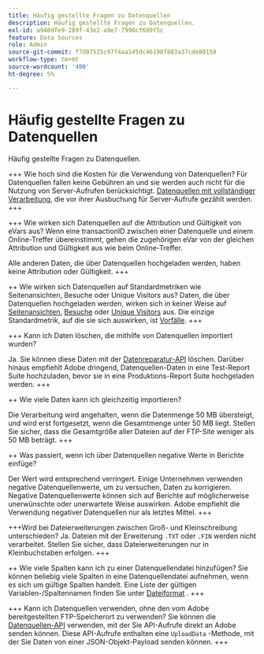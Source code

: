 ```yaml
---
title: Häufig gestellte Fragen zu Datenquellen
description: Häufig gestellte Fragen zu Datenquellen.
exl-id: a948dfe9-289f-43e2-a9e7-7990cf609f5c
feature: Data Sources
role: Admin
source-git-commit: f7d07525c97f4aa145dc46198f883a37cde80158
workflow-type: tm+mt
source-wordcount: '400'
ht-degree: 5%

---
```


# Häufig gestellte Fragen zu Datenquellen

Häufig gestellte Fragen zu Datenquellen.

+++ Wie hoch sind die Kosten für die Verwendung von Datenquellen?
Für Datenquellen fallen keine Gebühren an und sie werden auch nicht für die Nutzung von Server-Aufrufen berücksichtigt. [Datenquellen mit vollständiger Verarbeitung](full-processing-eol.md), die vor ihrer Ausbuchung für Server-Aufrufe gezählt werden.
+++

+++ Wie wirken sich Datenquellen auf die Attribution und Gültigkeit von eVars aus?
Wenn eine transactionID zwischen einer Datenquelle und einem Online-Treffer übereinstimmt, gehen die zugehörigen eVar von der gleichen Attribution und Gültigkeit aus wie beim Online-Treffer.

Alle anderen Daten, die über Datenquellen hochgeladen werden, haben keine Attribution oder Gültigkeit.
+++

++ Wie wirken sich Datenquellen auf Standardmetriken wie Seitenansichten, Besuche oder Unique Visitors aus?
Daten, die über Datenquellen hochgeladen werden, wirken sich in keiner Weise auf [Seitenansichten](/help/components/metrics/page-views.md), [Besuche](/help/components/metrics/visits.md) oder [Unique Visitors](/help/components/metrics/unique-visitors.md) aus. Die einzige Standardmetrik, auf die sie sich auswirken, ist [Vorfälle](/help/components/metrics/occurrences.md).
+++

+++ Kann ich Daten löschen, die mithilfe von Datenquellen importiert wurden?

Ja. Sie können diese Daten mit der [Datenreparatur-API](https://developer.adobe.com/analytics-apis/docs/2.0/guides/endpoints/data-repair/) löschen. Darüber hinaus empfiehlt Adobe dringend, Datenquellen-Daten in eine Test-Report Suite hochzuladen, bevor sie in eine Produktions-Report Suite hochgeladen werden.
+++

++ Wie viele Daten kann ich gleichzeitig importieren?

Die Verarbeitung wird angehalten, wenn die Datenmenge 50 MB übersteigt, und wird erst fortgesetzt, wenn die Gesamtmenge unter 50 MB liegt. Stellen Sie sicher, dass die Gesamtgröße aller Dateien auf der FTP-Site weniger als 50 MB beträgt.
+++

++ Was passiert, wenn ich über Datenquellen negative Werte in Berichte einfüge?

Der Wert wird entsprechend verringert. Einige Unternehmen verwenden negative Datenquellenwerte, um zu versuchen, Daten zu korrigieren. Negative Datenquellenwerte können sich auf Berichte auf möglicherweise unerwünschte oder unerwartete Weise auswirken. Adobe empfiehlt die Verwendung negativer Datenquellen nur als letztes Mittel.
+++

+++Wird bei Dateierweiterungen zwischen Groß- und Kleinschreibung unterschieden?
Ja. Dateien mit der Erweiterung `.TXT` oder `.FIN` werden nicht verarbeitet. Stellen Sie sicher, dass Dateierweiterungen nur in Kleinbuchstaben erfolgen.
+++

++ Wie viele Spalten kann ich zu einer Datenquellendatei hinzufügen?
Sie können beliebig viele Spalten in eine Datenquellendatei aufnehmen, wenn es sich um gültige Spalten handelt. Eine Liste der gültigen Variablen-/Spaltennamen finden Sie unter [Dateiformat](file-format.md) .
+++

+++ Kann ich Datenquellen verwenden, ohne den vom Adobe bereitgestellten FTP-Speicherort zu verwenden?
Sie können die [Datenquellen-API](https://developer.adobe.com/analytics-apis/docs/1.4/guides/data-sources/) verwenden, mit der Sie API-Aufrufe direkt an Adobe senden können. Diese API-Aufrufe enthalten eine `UploadData` -Methode, mit der Sie Daten von einer JSON-Objekt-Payload senden können.
+++
